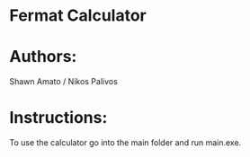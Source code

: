 # Fermat Calculator
# Authors:
  Shawn Amato / Nikos Palivos


# Instructions:
  
  To use the calculator go into the main folder and run main.exe.
